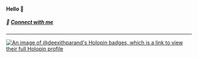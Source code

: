 #### Hello 👋
##### 💬 <a href="https://linktr.ee/deexithparand" target="_blank">Connect with me</a>

----

<!--
#### ***[Hacktoberfest '23 🌟](https://hacktoberfest.com/)***
-->

[![An image of @deexithparand's Holopin badges, which is a link to view their full Holopin profile](https://holopin.me/deexithparand2k2)](https://holopin.io/@deexithparand2k2)

<!--
**deexithparand/deexithparand** is a ✨ _special_ ✨ repository because its `README.md` (this file) appears on your GitHub profile.

Here are some ideas to get you started:

- 🔭 I’m currently working on ...
- 🌱 I’m currently learning ...
- 👯 I’m looking to collaborate on ...
- 🤔 I’m looking for help with ...
- 💬 Ask me about ...
- 📫 How to reach me: ...
- 😄 Pronouns: ...
- ⚡ Fun fact: ...
-->
